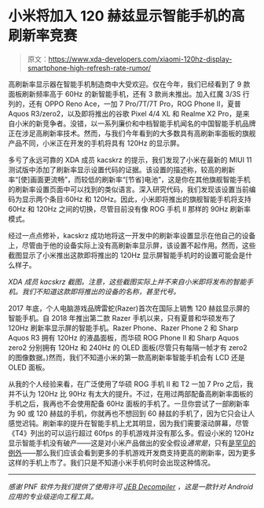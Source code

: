# 小米将加入 120 赫兹显示智能手机的高刷新率竞赛

> 原文：<https://www.xda-developers.com/xiaomi-120hz-display-smartphone-high-refresh-rate-rumor/>

高刷新率显示器在智能手机制造商中大受欢迎。仅在今年，我们已经看到了 9 款面板刷新频率高于 60Hz 的新智能手机，还有 3 款尚未推出。加入红魔 3/3S 行列的，还有 OPPO Reno Ace，一加 7 Pro/7T/7T Pro，ROG Phone II，夏普 Aquos R3/zero2，以及即将推出的谷歌 Pixel 4/4 XL 和 Realme X2 Pro，是来自小米的新竞争者。没错，以一系列廉价和中档智能手机闻名的中国智能手机品牌正在涉足高刷新率技术。然而，与我们今年看到的大多数具有高刷新率面板的旗舰产品不同，小米正在开发的手机将具有 120Hz 的显示屏。

多亏了永远可靠的 XDA 成员 kacskrz 的提示，我们发现了小米在最新的 MIUI 11 测试版中添加了刷新率显示设置代码的证据。该设置的描述称，较高的刷新率“[使]画面更流畅”，而较低的刷新率“[节省]电池”，这是你在其他旗舰智能手机的刷新率设置页面中可以找到的类似语言。深入研究代码，我们发现该设置当前编码为显示两个条目:60Hz 和 120Hz。因此，小米即将推出的旗舰智能手机将支持 60Hz 和 120Hz 之间的切换，尽管目前没有像 ROG 手机 II 那样的 90Hz 刷新率模式。

经过一点点修补，kacskrz 成功地将这一开发中的刷新率设置显示在他自己的设备上，尽管由于他的设备实际上没有高刷新率显示屏，该设置不起作用。然而，这些截图显示了小米推出这款即将推出的 120Hz 显示屏智能手机时的设置可能会是什么样子。

*XDA 成员 kacskrz 截图。注意，这些截图实际上并不来自小米即将发布的智能手机。我们不知道这款即将推出的设备的名称，甚至代号。*

2017 年底，个人电脑游戏品牌雷蛇(Razer)首次在国际上销售 120 赫兹显示屏的智能手机。自 2018 年推出第二款 Razer 手机以来，只有夏普和华硕发布了 120Hz 刷新率显示屏的智能手机。Razer Phone、Razer Phone 2 和 Sharp Aquos R3 拥有 120Hz 的液晶面板，而华硕 ROG Phone II 和 Sharp Aquos zero2 分别拥有 120Hz 和 240Hz 的 OLED 面板(尽管只有每隔一帧才有 zero2 的图像数据。)然而，我们不知道小米的第一款高刷新率智能手机会有 LCD 还是 OLED 面板。

从我的个人经验来看，在广泛使用了华硕 ROG 手机 II 和 T2 一加 7 Pro 之后，我并不认为 120Hz 比 90Hz 有太大的提升。不过，在用过两部配备高刷新率面板的手机之后，我再也不会使用配备 60Hz 面板的手机了。一旦你尝试了一部刷新率为 90 或 120 赫兹的手机，你就再也不想回到 60 赫兹的手机了，因为它只会让人感觉迟钝。刷新率的提升在智能手机上尤其明显，因为我们需要滚动屏幕，尽管《T4》列出的可以运行超过 60fps 的手机游戏并没有那么多。假设小米的 120Hz 显示智能手机没有破产——这是对小米产品做出的安全假设*通常是*，只有[是罕见的例外](https://www.xda-developers.com/xiaomi-mi-mix-alpha-surround-display-china-launch/)——那么我们应该会看到更多的手机游戏开发商支持更高的刷新率，因为更多这样的手机上市了。我们只是不知道小米手机何时会出现这种情况。

* * *

*感谢 PNF 软件为我们提供了使用许可 [JEB Decompiler](https://www.pnfsoftware.com/?aid=xdadev) ，这是一款针对 Android 应用的专业级逆向工程工具。*